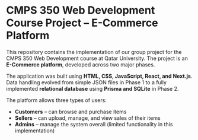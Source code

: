 # CMPS 350 Web Development Course Project – E-Commerce Platform
This repository contains the implementation of our group project for the CMPS 350 Web Development course at Qatar University. The project is an **E-Commerce platform**, developed across two major phases.

The application was built using **HTML, CSS, JavaScript, React, and Next.js**. Data handling evolved from simple JSON files in Phase 1 to a fully implemented **relational database** using **Prisma and SQLite** in Phase 2.

The platform allows three types of users:
- **Customers** – can browse and purchase items
- **Sellers** – can upload, manage, and view sales of their items
- **Admins** – manage the system overall (limited functionality in this implementation)

